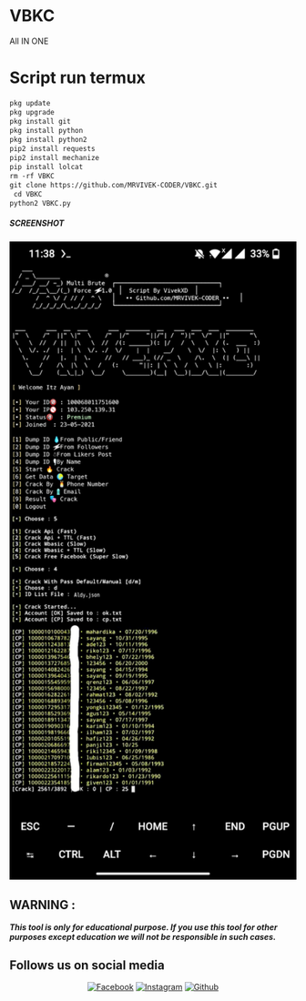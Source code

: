 # VBKC

All IN ONE 

# Script run termux
```  
pkg update
pkg upgrade
pkg install git
pkg install python
pkg install python2 
pip2 install requests
pip2 install mechanize
pip install lolcat
rm -rf VBKC
git clone https://github.com/MRVIVEK-CODER/VBKC.git
 cd VBKC
python2 VBKC.py
```
##### SCREENSHOT ######

<p align="center">
 <img src="https://github.com/MRVIVEK-CODER/Premium1/blob/main/Screenshot_20210524-10040119.jpg" width="640" title="Menu" alt="Menu">
 
 

## WARNING : 
***This tool is only for educational purpose. If you use this tool for other purposes except education we will not be responsible in such cases.***
## Follows us on social media
<p align="center">
<a href="https://fb.com/Vivek.chandel.420"><img title="Facebook" src="https://img.shields.io/badge/Facebook-red?style=for-the-badge&logo=facebook"></a>
<a href="https://www.instagram.com/hacker_solution_by_vivek"><img title="Instagram" src="https://img.shields.io/badge/INSTAGRAM-purple?style=for-the-badge&logo=instagram"></a>
<a href="https://github.com/MRVIVEK-CODER"><img title="Github" src="https://img.shields.io/badge/Github-MRVIVEK--CODER-blue?style=for-the-badge&logo=github"></a>
 
 
